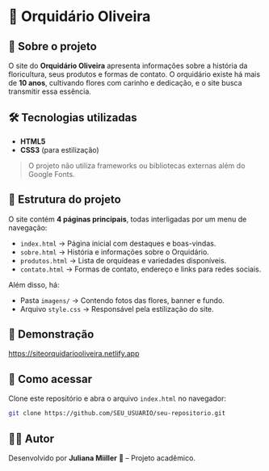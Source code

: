# 🌸 Orquidário Oliveira

## 📖 Sobre o projeto

O site do **Orquidário Oliveira** apresenta informações sobre a história da floricultura, seus produtos e formas de contato.
O orquidário existe há mais de **10 anos**, cultivando flores com carinho e dedicação, e o site busca transmitir essa essência.

## 🛠️ Tecnologias utilizadas

* **HTML5**
* **CSS3** (para estilização)

> O projeto não utiliza frameworks ou bibliotecas externas além do Google Fonts.

## 📂 Estrutura do projeto

O site contém **4 páginas principais**, todas interligadas por um menu de navegação:

* `index.html` → Página inicial com destaques e boas-vindas.
* `sobre.html` → História e informações sobre o Orquidário.
* `produtos.html` → Lista de orquídeas e variedades disponíveis.
* `contato.html` → Formas de contato, endereço e links para redes sociais.

Além disso, há:

* Pasta `imagens/` → Contendo fotos das flores, banner e fundo.
* Arquivo `style.css` → Responsável pela estilização do site.

## 📸 Demonstração

https://siteorquidariooliveira.netlify.app

## 🚀 Como acessar

Clone este repositório e abra o arquivo `index.html` no navegador:

```bash
git clone https://github.com/SEU_USUARIO/seu-repositorio.git
```

## 👩‍💻 Autor

Desenvolvido por **Juliana Miiller** 💜 – Projeto acadêmico.
